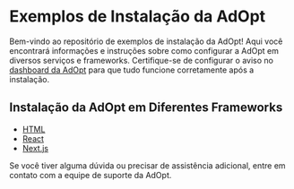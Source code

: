 # Exemplos de Instalação da AdOpt

Bem-vindo ao repositório de exemplos de instalação da AdOpt! Aqui você encontrará informações e instruções sobre como configurar a AdOpt em diversos serviços e frameworks. Certifique-se de configurar o aviso no [dashboard da AdOpt](https://goadopt.io/) para que tudo funcione corretamente após a instalação.

## Instalação da AdOpt em Diferentes Frameworks

- [HTML](/pt/html)
- [React](/pt/react-app)
- [Next.js](/pt/nextjs)

Se você tiver alguma dúvida ou precisar de assistência adicional, entre em contato com a equipe de suporte da AdOpt.
